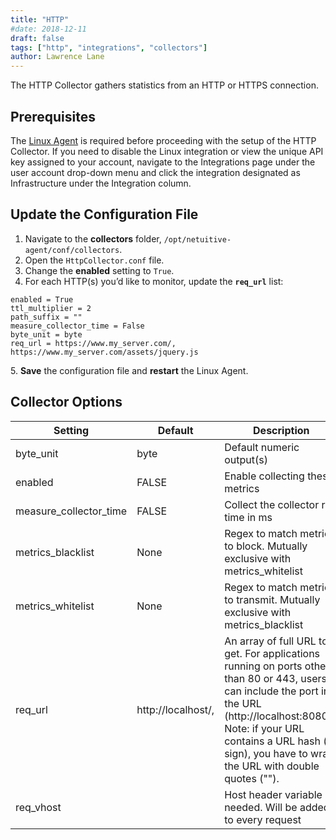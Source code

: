 ```yaml
---
title: "HTTP"
#date: 2018-12-11
draft: false
tags: ["http", "integrations", "collectors"]
author: Lawrence Lane
---
```

The HTTP Collector gathers statistics from an HTTP or HTTPS connection.

## Prerequisites

The [Linux Agent][1] is required before proceeding with the setup of the HTTP Collector. If you need to disable the Linux integration or view the unique API key assigned to your account, navigate to the Integrations page under the user account drop-down menu and click the integration designated as Infrastructure under the Integration column.

## Update the Configuration File
1. Navigate to the **collectors** folder, `/opt/netuitive-agent/conf/collectors`.
2. Open the `HttpCollector.conf` file.
3. Change the **enabled** setting to `True`.
4. For each HTTP(s) you’d like to monitor, update the **`req_url`** list:

```
enabled = True
ttl_multiplier = 2
path_suffix = ""
measure_collector_time = False
byte_unit = byte
req_url = https://www.my_server.com/, https://www.my_server.com/assets/jquery.js
```
5\. **Save** the configuration file and **restart** the Linux Agent.

## Collector Options

| Setting                | Default            | Description                                                                                                                                          | Type     |
|------------------------|--------------------|------------------------------------------------------------------------------------------------------------------------------------------------------|----------|
| byte_unit              | byte               | Default numeric output(s)                                                                                                                            | str      |
| enabled                | FALSE              | Enable collecting these metrics                                                                                                                      | bool     |
| measure_collector_time | FALSE              | Collect the collector run time in ms                                                                                                                 | bool     |
| metrics_blacklist      | None               | Regex to match metrics to block. Mutually exclusive with metrics_whitelist                                                                           | NoneType |
| metrics_whitelist      | None               | Regex to match metrics to transmit. Mutually exclusive with metrics_blacklist                                                                        | NoneType |
| req_url                | http://localhost/, | An array of full URL to get. For applications running on ports other than 80 or 443, users can include the port in the URL (http://localhost:8080/). Note: if your URL contains a URL hash (# sign), you have to wrap the URL with double quotes (""). | list     |
| req_vhost              |                    | Host header variable if needed. Will be added to every request                                                                                       | str      |



[1]: /integrations/agents/linux-agent
